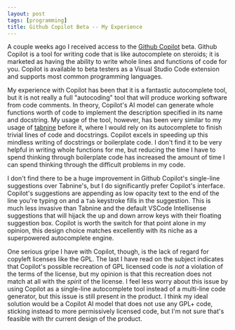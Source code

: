 ```yaml
---
layout: post
tags: [programming]
title: Github Copilot Beta -- My Experience
---
```


A couple weeks ago I received access to the [Github Copilot](https://copilot.github.com/) beta. Github Copilot is a tool for writing code that is like autocomplete on steroids; it is marketed as having the ability to write whole lines and functions of code for you. Copilot is available to beta testers as a Visual Studio Code extension and supports most common programming languages.

My experience with Copilot has been that it is a fantastic autocomplete tool, but it is not really a full "autocoding" tool that will produce working software from code comments. In theory, Copilot's AI model can generate whole functions worth of code to implement the description specified in its name and docstring. My usage of the tool, however, has been very similar to my usage of [tabnine](https://www.tabnine.com/) before it, where I would rely on its autocomplete to finish trivial lines of code and docstrings. Copilot excels in speeding up this mindless writing of docstrings or boilerplate code. I don't find it to be very helpful in writing whole functions for me, but reducing the time I have to spend thinking through boilerplate code has increased the amount of time I can spend thinking through the difficult problems in my code.

I don't find there to be a huge improvement in Github Copilot's single-line suggestions over Tabnine's, but I do significantly prefer Copilot's interface. Copilot's suggestions are appending as low opacity text to the end of the line you're typing on and a `Tab` keystroke fills in the suggestion. This is much less invasive than Tabnine and the default VSCode Intellisense suggestions that will hijack the up and down arrow keys with their floating suggestion box. Copilot is worth the switch for that point alone in my opinion, this design choice matches excellently with its niche as a superpowered autocomplete engine.

One serious gripe I have with Copilot, though, is the lack of regard for copyleft licenses like the GPL. The last I have read on the subject indicates that Copilot's possible recreation of GPL licensed code is _not_ a violation of the terms of the license, but my opinion is that this recreation does not match at all with the _spirit_ of the license. I feel less worry about this issue by using Copilot as a single-line autocomplete tool instead of a multi-line code generator, but this issue is still present in the product. I think my ideal solution would be a Copilot AI model that does not use any GPL+ code, sticking instead to more permissively licensed code, but I'm not sure that's feasible with thr current design of the product.
